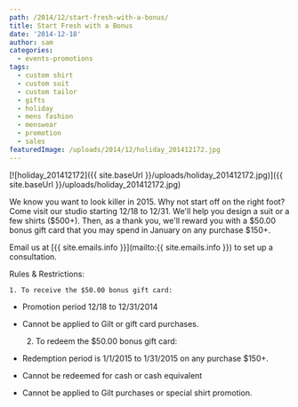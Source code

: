 ```yaml
---
path: /2014/12/start-fresh-with-a-bonus/
title: Start Fresh with a Bonus
date: '2014-12-18'
author: sam
categories:
  - events-promotions
tags:
  - custom shirt
  - custom suit
  - custom tailor
  - gifts
  - holiday
  - mens fashion
  - menswear
  - promotion
  - sales
featuredImage: /uploads/2014/12/holiday_201412172.jpg
---
```

[![holiday_201412172]({{ site.baseUrl }}/uploads/holiday_201412172.jpg)]({{ site.baseUrl }}/uploads/holiday_201412172.jpg)

We know you want to look killer in 2015. Why not start off on the right foot? Come visit our studio starting 12/18 to 12/31. We'll help you design a suit or a few shirts ($500+). Then, as a thank you, we'll reward you with a $50.00 bonus gift card that you may spend in January on any purchase $150+.

Email us at [{{ site.emails.info }}](mailto:{{ site.emails.info }}) to set up a consultation.

Rules & Restrictions:

	1. To receive the $50.00 bonus gift card:

 * Promotion period 12/18 to 12/31/2014
 * Cannot be applied to Gilt or gift card purchases.

	2. To redeem the $50.00 bonus gift card:

 * Redemption period is 1/1/2015 to 1/31/2015 on any purchase $150+.
 * Cannot be redeemed for cash or cash equivalent
 * Cannot be applied to Gilt purchases or special shirt promotion.